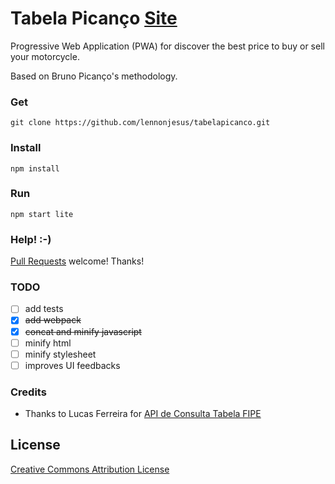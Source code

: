 # Tabela Picanço [Site](https://tabela.appmotociclistico.com)

Progressive Web Application (PWA) for discover the best price to buy or sell
your motorcycle.

Based on Bruno Picanço's methodology.

### Get

```
git clone https://github.com/lennonjesus/tabelapicanco.git
```

### Install

```
npm install
```

### Run

```
npm start lite
```

### Help! :-)

[Pull
Requests](https://github.com/lennonjesus/tabelapicanco/pulls) welcome! Thanks!

### TODO

- [ ] add tests
- [x] ~~add webpack~~
- [x] ~~concat and minify javascript~~
- [ ] minify html
- [ ] minify stylesheet
- [ ] improves UI feedbacks

### Credits

- Thanks to Lucas Ferreira for [API de Consulta Tabela FIPE](http://fipeapi.appspot.com)

## License

[Creative Commons Attribution License](https://creativecommons.org/licenses/by/4.0/)
